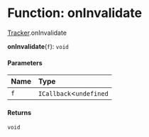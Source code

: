 # Function: onInvalidate

[Tracker](/auto-docs/editor/modules/Tracker.md).onInvalidate

**onInvalidate**(`f`): `void`

#### Parameters

| Name | Type |
| :------ | :------ |
| `f` | `ICallback`<`undefined` | [`Computation`](/auto-docs/editor/classes/Tracker.Computation.md)<`any`>, `void`> |

#### Returns

`void`
